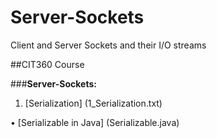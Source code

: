 # Server-Sockets
Client and Server Sockets and their I/O streams

##CIT360 Course


###**Server-Sockets:**

1) [Serialization] (1_Serialization.txt)

  • [Serializable in Java] (Serializable.java)
